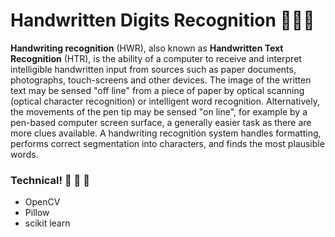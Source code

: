 # Handwritten Digits Recognition 🐍🐍🐍
**Handwriting recognition** (HWR), also known as **Handwritten Text Recognition** (HTR), is the ability of a computer to receive and interpret intelligible handwritten input from sources such as paper documents, photographs, touch-screens and other devices. The image of the written text may be sensed "off line" from a piece of paper by optical scanning (optical character recognition) or intelligent word recognition. Alternatively, the movements of the pen tip may be sensed "on line", for example by a pen-based computer screen surface, a generally easier task as there are more clues available. A handwriting recognition system handles formatting, performs correct segmentation into characters, and finds the most plausible words.
### Technical! 📱 📱 📱 
  - OpenCV
  - Pillow
  - scikit learn
  
